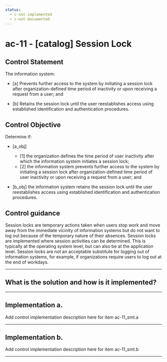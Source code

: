 ```yaml
---
status:
  - c-not-implemented
  - c-not-documented
---
```


# ac-11 - \[catalog\] Session Lock

## Control Statement

The information system:

- \[a\] Prevents further access to the system by initiating a session lock after organization-defined time period of inactivity or upon receiving a request from a user; and

- \[b\] Retains the session lock until the user reestablishes access using established identification and authentication procedures.

## Control Objective

Determine if:

- \[a_obj\]

  - \[1\] the organization defines the time period of user inactivity after which the information system initiates a session lock;
  - \[2\] the information system prevents further access to the system by initiating a session lock after organization-defined time period of user inactivity or upon receiving a request from a user; and

- \[b_obj\] the information system retains the session lock until the user reestablishes access using established identification and authentication procedures.

## Control guidance

Session locks are temporary actions taken when users stop work and move away from the immediate vicinity of information systems but do not want to log out because of the temporary nature of their absences. Session locks are implemented where session activities can be determined. This is typically at the operating system level, but can also be at the application level. Session locks are not an acceptable substitute for logging out of information systems, for example, if organizations require users to log out at the end of workdays.

______________________________________________________________________

## What is the solution and how is it implemented?

<!-- Please leave this section blank and enter implementation details in the parts below. -->

______________________________________________________________________

## Implementation a.

Add control implementation description here for item ac-11_smt.a

______________________________________________________________________

## Implementation b.

Add control implementation description here for item ac-11_smt.b

______________________________________________________________________
